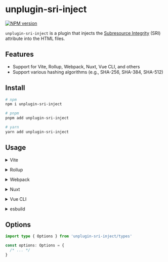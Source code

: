 # unplugin-sri-inject

[![NPM version](https://img.shields.io/npm/v/unplugin-sri-inject?color=a1b858&label=)](https://www.npmjs.com/package/unplugin-sri-inject)

`unplugin-sri-inject` is a plugin that injects the [Subresource Integrity](https://developer.mozilla.org/en-US/docs/Web/Security/Subresource_Integrity) (SRI) attribute into the HTML files.

## Features

- Support for Vite, Rollup, Webpack, Nuxt, Vue CLI, and others
- Support various hashing algorithms (e.g., SHA-256, SHA-384, SHA-512)

## Install

```bash
# npm
npm i unplugin-sri-inject

# pnpm
pnpm add unplugin-sri-inject

# yarn
yarn add unplugin-sri-inject
```

## Usage

<details>
<summary>Vite</summary><br>

```ts
// vite.config.ts
import SRI from 'unplugin-sri-inject/vite'

export default defineConfig({
  plugins: [
    SRI({ /* options */ }),
  ],
})
```

Example: [`playground/`](./playground/)

<br></details>

<details>
<summary>Rollup</summary><br>

```ts
// rollup.config.js
import SRI from 'unplugin-sri-inject/rollup'

export default {
  plugins: [
    SRI({ /* options */ }),
  ],
}
```

<br></details>

<details>
<summary>Webpack</summary><br>

```ts
// webpack.config.js
module.exports = {
  /* ... */
  plugins: [
    require('unplugin-sri-inject/webpack')({ /* options */ })
  ]
}
```

<br></details>

<details>
<summary>Nuxt</summary><br>

```ts
// nuxt.config.js
export default defineNuxtConfig({
  modules: [
    ['unplugin-sri-inject/nuxt', { /* options */ }],
  ],
})
```

> This module works for both Nuxt 2 and [Nuxt Vite](https://github.com/nuxt/vite)

<br></details>

<details>
<summary>Vue CLI</summary><br>

```ts
// vue.config.js
module.exports = {
  configureWebpack: {
    plugins: [
      require('unplugin-sri-inject/webpack')({ /* options */ }),
    ],
  },
}
```

<br></details>

<details>
<summary>esbuild</summary><br>

```ts
// esbuild.config.js
import { build } from 'esbuild'
import SRI from 'unplugin-sri-inject/esbuild'

build({
  plugins: [SRI()],
})
```

<br></details>

## Options

```ts
import type { Options } from 'unplugin-sri-inject/types'

const options: Options = {
  /* ... */
}
```

